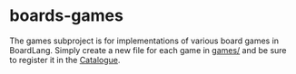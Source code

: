 # boards-games

The games subproject is for implementations of various board games in BoardLang. Simply create a new file for each game in [games/](./src/main/scala/boards/games) and be sure to register it in the [Catalogue](./src/main/scala/boards/Catalogue.scala).